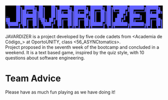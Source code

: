 ![alt text1][logo]

[logo]: READMEIMG/READMEIMG_Javardizer.png "Title Text"

JAVARDIZER is a project developed by five code cadets from <Academia de Código_> at OportoUNITY, class <56_ASYNCtomatics>.  
Project proposed in the seventh week of the bootcamp and concluded in a weekend.
It is a text based game, inspired by the quiz style, with 10 questions about software engineering.

# Team Advice

Please have as much fun playing as we have doing it!

